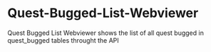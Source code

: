 # Quest-Bugged-List-Webviewer
Quest Bugged List Webviewer shows the list of all quest bugged in quest_bugged tables throught the API
